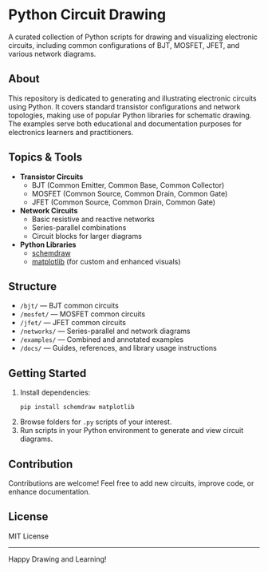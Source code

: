 # Python Circuit Drawing

A curated collection of Python scripts for drawing and visualizing electronic circuits, including common configurations of BJT, MOSFET, JFET, and various network diagrams.

## About

This repository is dedicated to generating and illustrating electronic circuits using Python. It covers standard transistor configurations and network topologies, making use of popular Python libraries for schematic drawing. The examples serve both educational and documentation purposes for electronics learners and practitioners.

## Topics & Tools

- **Transistor Circuits**
  - BJT (Common Emitter, Common Base, Common Collector)
  - MOSFET (Common Source, Common Drain, Common Gate)
  - JFET (Common Source, Common Drain, Common Gate)
- **Network Circuits**
  - Basic resistive and reactive networks
  - Series-parallel combinations
  - Circuit blocks for larger diagrams
- **Python Libraries**
  - [schemdraw](https://schemdraw.readthedocs.io/)
  - [matplotlib](https://matplotlib.org/) (for custom and enhanced visuals)

## Structure

- `/bjt/` — BJT common circuits
- `/mosfet/` — MOSFET common circuits
- `/jfet/` — JFET common circuits
- `/networks/` — Series-parallel and network diagrams
- `/examples/` — Combined and annotated examples
- `/docs/` — Guides, references, and library usage instructions

## Getting Started

1. Install dependencies:
    ```
    pip install schemdraw matplotlib
    ```
2. Browse folders for `.py` scripts of your interest.
3. Run scripts in your Python environment to generate and view circuit diagrams.

## Contribution

Contributions are welcome! Feel free to add new circuits, improve code, or enhance documentation.

## License

MIT License

---

Happy Drawing and Learning!
